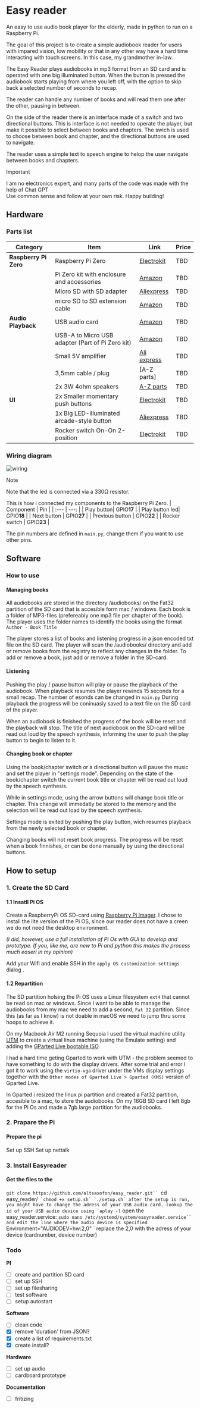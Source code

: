 # Easy reader

An easy to use audio book player for the elderly, made in python to run on a Raspberry Pi.

The goal of this project is to create a simple audiobook reader for users with impared vision, low mobility or that in any other way have a hard time interacting with touch screens. In this case, my grandmother in-law. 

The Easy Reader plays audiobooks in mp3 format from an SD card and is operated with one big illuminated button. When the button is pressed the audiobook starts playing from where you left off, with the option to skip back a selected number of seconds to recap. 

The reader can handle any number of books and will read them one after the other, pausing in between.

On the side of the reader there is an interface made of a switch and two directional buttons. This is interface is not needed to operate the player, but make it possible to select between books and chapters. The swich is used to choose between book and chapter, and the directional buttons are used to navigate.

The reader uses a simple text to speech engine to helop the user navigate between books and chapters.

> [!IMPORTANT]
> I am no electronics expert, and many parts of the code was made with the help of Chat GPT <br />
> Use common sense and follow at your own risk. Happy building!


## Hardware

### Parts list

| **Category**      | **Item**                                                                                                      | **Link**                                                                                                  | **Price** |
|--------------------|-------------------------------------------------------------------------------------------------------------|----------------------------------------------------------------------------------------------------------|-----------|
| **Raspberry Pi Zero** | Raspberry Pi Zero   | [Electrokit](https://www.electrokit.com/raspberry-pi-zero-2-wh-med-header)         | TBD       |
|                    | Pi Zero kit with enclosure and accessories     | [Amazon](https://www.amazon.se/dp/B0BJ1WFGMN)    | TBD       |
|                    | Micro SD with SD adapter   | [Aliexpress](https://www.aliexpress.com/item/1005007182352564.html) |    TBD       |                 
|                    | micro SD to SD extension cable   | [Amazon](https://www.amazon.se/dp/B0C4L7DDZF)  | TBD       |
| **Audio Playback** | USB audio card                                                                                              | [Amazon](https://www.amazon.se/dp/B00IRVQ0F8)                                                              | TBD       |
|                    | USB-A to Micro USB adapter (Part of Pi Zero kit)                                                             | [Amazon](https://www.amazon.se/dp/B0BJ1WFGMN)                                                                                                       | TBD       |
|                    | Small 5V amplifier                                                                                          | [Ali express](https://www.aliexpress.com/item/1005005852252380.html)                                            | TBD       |
|                    | 3,5mm cable / plug                 | [A-Z parts]                      | TBD       |
|                    | 2x 3W 4ohm speakers  | [A-Z parts](https://www.az-delivery.de/en/products/2-stuck-dfplayer-mini-3-watt-8-ohm-mini-lautsprecher-mit-jst-ph2-0-mm-pin-schnittstelle-fur-arduino-raspberry-pi-und-elektronische-diy-projekte-inklusive-e-book)        | TBD       |
| **UI**            | 2x Smaller momentary push buttons                                                                            | [Electrokit](https://www.electrokit.com/en/tryckknapp-15mm-1-pol-off-onvit)                                    | TBD       |
|                    | 1x Big LED-illuminated arcade-style button                                                                   | [Aliexpress](https://www.aliexpress.com/item/1005007297493475.html)                                            | TBD       |
|                    | Rocker switch On-On 2-position                                                                              | [Electrokit](https://www.electrokit.com/en/vagomkopplare-2-pol-on-on-1)                                        | TBD       |


### Wiring diagram

![wiring](https://github.com/user-attachments/assets/e9837eb8-c2be-41e9-ae5c-0bdf428fd56c)
> [!NOTE]
> Note that the led is connected via a 330Ω resistor.

This is how i connected my components to the Raspberry Pi Zero.
| Component | Pin | 
| :---   |    ---: |
| Play button|  GPIO**17**  |
| Play button led|  GPIO**18**    |
| Next button     | GPIO**27**      |
| Previous button     | GPIO**22**      |
| Rocker switch     | GPIO**23**      |

The pin numbers are defined in `main.py`, change them if you want to use other pins.

## Software
### How to use
#### Managing books
All audiobooks are stored in the directory /audiobooks/ on the Fat32 partition of the SD card that is accesible form mac / windows. Each book is a folder of MP3-files (prefereably one mp3 file per chapter of the book). The player uses the folder names to identify the books using the format `Author - Book Title`

The player stores a list of books and listening progress in a json encoded txt file on the SD card. The player will scan the /audiobooks/ directory and add or remove books from the registry to reflect any changes in the folder. To add or remove a book, just add or remove a folder in the SD-card. 

#### Listening
Pushing the play / pause button will play or pause the playback of the audiobook. When playback resumes the player rewinds 15 seconds for a small recap. The number of esonds can be changed in `main.py`
During playback the progress will be coninuasly saved to a text file on the SD card of the player.

When an audiobook is finished the progress of the book will be reset and the playback will stop. The title of next audiobook on the SD-card will be read out loud by the speech synthesis, informing the user to push the play button to begin to listen to it.  

#### Changing book or chapter
Using the book/chapter switch or a directional button will pause the music and set the player in "settings mode".
Depending on the state of the book/chapter switch the current book title or chapter will be read out loud by the speech synthesis. 

While in settings mode, using the arrow buttons will change book title or chapter. This change will immedatly be stored to the memory and the selection will be read out load by the speech synthesis.

Settings mode is exited by pushing the play button, wich resumes playback from the newly selected book or chapter. 

Changing books will not reset book progress. The progress  will be reset when a book finnishes, or can be done manually by using the directional buttons.

## How to setup
### 1. Create the SD Card

#### 1.1 Insatll Pi OS

Create a  RaspberryPi OS SD-card using [Raspberry Pi Imager](https://www.raspberrypi.com/software/).
I chose to install the lite version of the Pi OS, since our reader does not have a creen we do not need the desktop environment.

*(I did, however, use a full installation of Pi Os with GUI to develop and prototype. If you, like me, are new to Pi and python this makes the process much easeri in my opinion)*

Add your Wifi and enable SSH in the `apply OS customization settings` dialog .

#### 1.2 Repartition
The SD partition holsing the Pi OS uses a Linux filesystem `ext4` that cannot be read on mac or windows. Since I want to be able to manage the audiobooks from my mac we need to add a second, `Fat 32` partition. Since this (as far as I know) is not doable in macOS we need to jump thru some hoops to achieve it. 

On my Macbook Air M2 running Sequoia I used the virtual machine utility [UTM](https://mac.getutm.app/) to create a virtual linux machine (using the Emulate setting) and adding the [GParted Live bootable ISO](https://gparted.org/liveusb.php).

I had a hard time geting Gparted to work with UTM - the problem seemed to have something to do with the display drivers. After some trial and error I got it to work using the `virtio-vga` driver under the VMs display settings together with the `Other modes of Gparted Live > Gparted (KMS)` version of Gparted Live. 

In Gparted i resized the linux pi partition and created a Fat32 partition, accesible to a mac, to store the audiobooks. 
On my 16GB SD card I left 8gb for the Pi Os and made a 7gb large partition for the audiobooks.  


### 2. Prapare the Pi

#### Prepare the pi
Set up SSH
Set up nettalk

### 3. Install Easyreader

#### Get the files to the 
`git clone https://github.com/altsaxofon/easy_reader.git``
`cd easy_reader/``
`chmod +x setup.sh`
`./setup.sh`
after the setup is run, you might have to change the adress of your USB audio card.
lookup the id of your USB audio device using `aplay -l``
open the easy_reader.service:
`sudo nano /etc/systemd/system/easyreader.service``
and edit the line where the audio device is specified
`Environment="AUDIODEV=hw:2,0" `
replace the 2,0 with the adress of your device (cardnumber, device number)


### Todo
**PI**
- [ ] create and partition SD card
- [ ] set up SSH
- [ ] set up filesharing
- [ ] test software
- [ ] setup autostart

**Software**
- [ ] clean code
- [x] remove 'duration' from JSON?
- [x] create a list of requirements.txt
- [x] create install?
  
**Hardware**
- [ ] set up audio
- [ ] cardboard prototype

**Documentation**
- [ ] fritizing


